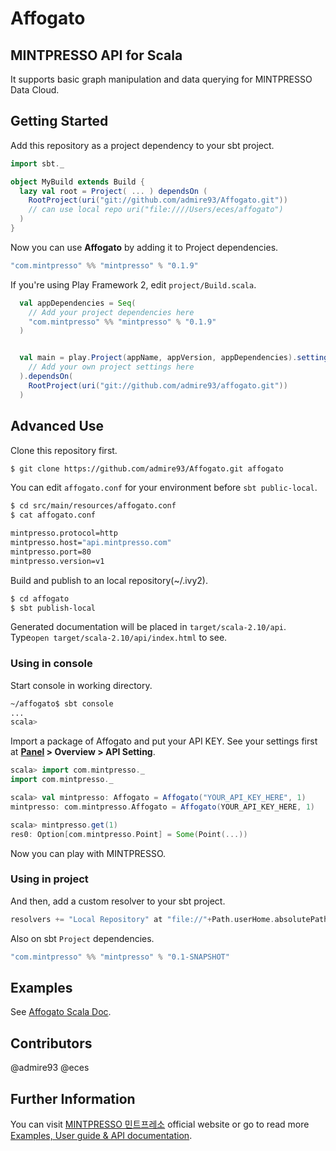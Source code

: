 # Affogato
## MINTPRESSO API for Scala
It supports basic graph manipulation and data querying for MINTPRESSO Data Cloud.

## Getting Started
Add this repository as a project dependency to your sbt project.
```scala
import sbt._

object MyBuild extends Build {
  lazy val root = Project( ... ) dependsOn (
    RootProject(uri("git://github.com/admire93/Affogato.git"))
    // can use local repo uri("file:////Users/eces/affogato")
  )
}
```

Now you can use **Affogato** by adding it to Project dependencies.
```scala
"com.mintpresso" %% "mintpresso" % "0.1.9"
```


If you're using Play Framework 2, edit `project/Build.scala`.
```scala
  val appDependencies = Seq(
    // Add your project dependencies here
    "com.mintpresso" %% "mintpresso" % "0.1.9"
  )


  val main = play.Project(appName, appVersion, appDependencies).settings(
    // Add your own project settings here      
  ).dependsOn(
    RootProject(uri("git://github.com/admire93/affogato.git"))
  )
```

## Advanced Use
Clone this repository first.
```bash
$ git clone https://github.com/admire93/Affogato.git affogato

```

You can edit `affogato.conf` for your environment before `sbt public-local`.
```bash
$ cd src/main/resources/affogato.conf
$ cat affogato.conf

mintpresso.protocol=http
mintpresso.host="api.mintpresso.com"
mintpresso.port=80
mintpresso.version=v1
```

Build and publish to an local repository(~/.ivy2).
```bash
$ cd affogato
$ sbt publish-local
```
Generated documentation will be placed in `target/scala-2.10/api`. Type`open target/scala-2.10/api/index.html` to see.

### Using in console
Start console in working directory.
```bash
~/affogato$ sbt console
...
scala> 
```

Import a package of Affogato and put your API KEY. See your settings first at **[Panel](http://mintpresso.com/login) > Overview > API Setting**. 
```scala
scala> import com.mintpresso._
import com.mintpresso._

scala> val mintpresso: Affogato = Affogato("YOUR_API_KEY_HERE", 1)
mintpresso: com.mintpresso.Affogato = Affogato(YOUR_API_KEY_HERE, 1)

scala> mintpresso.get(1)
res0: Option[com.mintpresso.Point] = Some(Point(...))
```
Now you can play with MINTPRESSO.

### Using in project
And then, add a custom resolver to your sbt project.
```scala
resolvers += "Local Repository" at "file://"+Path.userHome.absolutePath+"/.ivy2/local"
```

Also on sbt `Project` dependencies.
```scala
"com.mintpresso" %% "mintpresso" % "0.1-SNAPSHOT"
```

## Examples
See [Affogato Scala Doc](http://docs.mintpresso.com/affogato).

## Contributors
@admire93 @eces

## Further Information
You can visit [MINTPRESSO 민트프레소](http://mintpresso.com) official website or go to read more [Examples, User guide & API documentation](http://docs.mintpresso.com).
